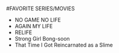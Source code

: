 #FAVORITE SERIES/MOVIES

* NO GAME NO LIFE
* AGAIN MY LIFE
* RELIFE
* Strong Girl Bong-soon
* That Time I Got Reincarnated as a Slime
   
